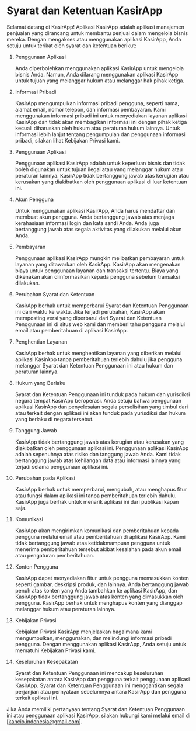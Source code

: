 # Syarat dan Ketentuan KasirApp

Selamat datang di KasirApp! Aplikasi KasirApp adalah aplikasi manajemen penjualan yang dirancang untuk membantu penjual dalam mengelola bisnis mereka. Dengan mengakses atau menggunakan aplikasi KasirApp, Anda setuju untuk terikat oleh syarat dan ketentuan berikut:

1. Penggunaan Aplikasi
   
   Anda diperbolehkan menggunakan aplikasi KasirApp untuk mengelola bisnis Anda. Namun, Anda dilarang menggunakan aplikasi KasirApp untuk tujuan yang melanggar hukum atau melanggar hak pihak ketiga.

2. Informasi Pribadi
   
   KasirApp mengumpulkan informasi pribadi pengguna, seperti nama, alamat email, nomor telepon, dan informasi pembayaran. Kami menggunakan informasi pribadi ini untuk menyediakan layanan aplikasi KasirApp dan tidak akan membagikan informasi ini dengan pihak ketiga kecuali diharuskan oleh hukum atau peraturan hukum lainnya. Untuk informasi lebih lanjut tentang pengumpulan dan penggunaan informasi pribadi, silakan lihat Kebijakan Privasi kami.

3. Penggunaan Aplikasi
   
   Penggunaan aplikasi KasirApp adalah untuk keperluan bisnis dan tidak boleh digunakan untuk tujuan ilegal atau yang melanggar hukum atau peraturan lainnya. KasirApp tidak bertanggung jawab atas kerugian atau kerusakan yang diakibatkan oleh penggunaan aplikasi di luar ketentuan ini.

4. Akun Pengguna

   Untuk menggunakan aplikasi KasirApp, Anda harus mendaftar dan membuat akun pengguna. Anda bertanggung jawab atas menjaga kerahasiaan informasi login dan kata sandi Anda. Anda juga bertanggung jawab atas segala aktivitas yang dilakukan melalui akun Anda.

5. Pembayaran

   Penggunaan aplikasi KasirApp mungkin melibatkan pembayaran untuk layanan yang ditawarkan oleh KasirApp. KasirApp akan mengenakan biaya untuk penggunaan layanan dan transaksi tertentu. Biaya yang dikenakan akan diinformasikan kepada pengguna sebelum transaksi dilakukan.

6. Perubahan Syarat dan Ketentuan

   KasirApp berhak untuk memperbarui Syarat dan Ketentuan Penggunaan ini dari waktu ke waktu. Jika terjadi perubahan, KasirApp akan memposting versi yang diperbarui dari Syarat dan Ketentuan Penggunaan ini di situs web kami dan memberi tahu pengguna melalui email atau pemberitahuan di aplikasi KasirApp.

7. Penghentian Layanan

   KasirApp berhak untuk menghentikan layanan yang diberikan melalui aplikasi KasirApp tanpa pemberitahuan terlebih dahulu jika pengguna melanggar Syarat dan Ketentuan Penggunaan ini atau hukum dan peraturan lainnya.
   
8. Hukum yang Berlaku
  
   Syarat dan Ketentuan Penggunaan ini tunduk pada hukum dan yurisdiksi negara tempat KasirApp beroperasi. Anda setuju bahwa penggunaan aplikasi KasirApp dan penyelesaian segala perselisihan yang timbul dari atau terkait dengan aplikasi ini akan tunduk pada yurisdiksi dan hukum yang berlaku di negara tersebut.

9. Tanggung Jawab

   KasirApp tidak bertanggung jawab atas kerugian atau kerusakan yang diakibatkan oleh penggunaan aplikasi ini. Penggunaan aplikasi KasirApp adalah sepenuhnya atas risiko dan tanggung jawab Anda. Kami tidak bertanggung jawab atas kehilangan data atau informasi lainnya yang terjadi selama penggunaan aplikasi ini.

10. Perubahan pada Aplikasi

    KasirApp berhak untuk memperbarui, mengubah, atau menghapus fitur atau fungsi dalam aplikasi ini tanpa pemberitahuan terlebih dahulu. KasirApp juga berhak untuk menarik aplikasi ini dari publikasi kapan saja.

11. Komunikasi

    KasirApp akan mengirimkan komunikasi dan pemberitahuan kepada pengguna melalui email atau pemberitahuan di aplikasi KasirApp. Kami tidak bertanggung jawab atas ketidakmampuan pengguna untuk menerima pemberitahuan tersebut akibat kesalahan pada akun email atau pengaturan pemberitahuan.

12. Konten Pengguna

    KasirApp dapat menyediakan fitur untuk pengguna memasukkan konten seperti gambar, deskripsi produk, dan lainnya. Anda bertanggung jawab penuh atas konten yang Anda tambahkan ke aplikasi KasirApp, dan KasirApp tidak bertanggung jawab atas konten yang dimasukkan oleh pengguna. KasirApp berhak untuk menghapus konten yang dianggap melanggar hukum atau peraturan lainnya.

13. Kebijakan Privasi

    Kebijakan Privasi KasirApp menjelaskan bagaimana kami mengumpulkan, menggunakan, dan melindungi informasi pribadi pengguna. Dengan menggunakan aplikasi KasirApp, Anda setuju untuk mematuhi Kebijakan Privasi kami.

14. Keseluruhan Kesepakatan

    Syarat dan Ketentuan Penggunaan ini mencakup keseluruhan kesepakatan antara KasirApp dan pengguna terkait penggunaan aplikasi KasirApp. Syarat dan Ketentuan Penggunaan ini menggantikan segala perjanjian atau pernyataan sebelumnya antara KasirApp dan pengguna terkait aplikasi ini.

Jika Anda memiliki pertanyaan tentang Syarat dan Ketentuan Penggunaan ini atau penggunaan aplikasi KasirApp, silakan hubungi kami melalui email di [kancio.indonesia@gmail.com].
